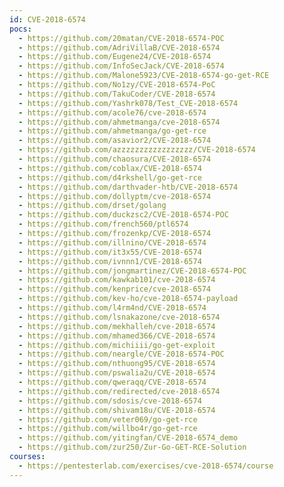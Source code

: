 ```yaml
---
id: CVE-2018-6574
pocs:
  - https://github.com/20matan/CVE-2018-6574-POC
  - https://github.com/AdriVillaB/CVE-2018-6574
  - https://github.com/Eugene24/CVE-2018-6574
  - https://github.com/InfoSecJack/CVE-2018-6574
  - https://github.com/Malone5923/CVE-2018-6574-go-get-RCE
  - https://github.com/No1zy/CVE-2018-6574-PoC
  - https://github.com/TakuCoder/CVE-2018-6574
  - https://github.com/Yashrk078/Test_CVE-2018-6574
  - https://github.com/acole76/cve-2018-6574
  - https://github.com/ahmetmanga/cve-2018-6574
  - https://github.com/ahmetmanga/go-get-rce
  - https://github.com/asavior2/CVE-2018-6574
  - https://github.com/azzzzzzzzzzzzzzzzz/CVE-2018-6574
  - https://github.com/chaosura/CVE-2018-6574
  - https://github.com/coblax/CVE-2018-6574
  - https://github.com/d4rkshell/go-get-rce
  - https://github.com/darthvader-htb/CVE-2018-6574
  - https://github.com/dollyptm/cve-2018-6574
  - https://github.com/drset/golang
  - https://github.com/duckzsc2/CVE-2018-6574-POC
  - https://github.com/french560/ptl6574
  - https://github.com/frozenkp/CVE-2018-6574
  - https://github.com/illnino/CVE-2018-6574
  - https://github.com/it3x55/CVE-2018-6574
  - https://github.com/ivnnn1/CVE-2018-6574
  - https://github.com/jongmartinez/CVE-2018-6574-POC
  - https://github.com/kawkab101/cve-2018-6574
  - https://github.com/kenprice/cve-2018-6574
  - https://github.com/kev-ho/cve-2018-6574-payload
  - https://github.com/l4rm4nd/CVE-2018-6574
  - https://github.com/lsnakazone/cve-2018-6574
  - https://github.com/mekhalleh/cve-2018-6574
  - https://github.com/mhamed366/CVE-2018-6574
  - https://github.com/michiiii/go-get-exploit
  - https://github.com/neargle/CVE-2018-6574-POC
  - https://github.com/nthuong95/CVE-2018-6574
  - https://github.com/pswalia2u/CVE-2018-6574
  - https://github.com/qweraqq/CVE-2018-6574
  - https://github.com/redirected/cve-2018-6574
  - https://github.com/sdosis/cve-2018-6574
  - https://github.com/shivam18u/CVE-2018-6574
  - https://github.com/veter069/go-get-rce
  - https://github.com/willbo4r/go-get-rce
  - https://github.com/yitingfan/CVE-2018-6574_demo
  - https://github.com/zur250/Zur-Go-GET-RCE-Solution
courses:
  - https://pentesterlab.com/exercises/cve-2018-6574/course
---
```

